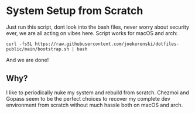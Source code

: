# System Setup from Scratch

Just run this script, dont look into the bash files, never worry about security
ever, we are all acting on vibes here. Script works for macOS and arch:

```console
curl -fsSL https://raw.githubusercontent.com/joekerenski/dotfiles-public/main/bootstrap.sh | bash
```

And we are done!

## Why?

I like to periodically nuke my system and rebuild from scratch. Chezmoi and
Gopass seem to be the perfect choices to recover my complete dev environment
from scratch without much hassle both on macOS and arch.
